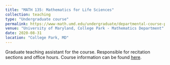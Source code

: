 ```yaml
---
title: "MATH 135: Mathematics for Life Sciences"
collection: teaching
type: "Undergraduate course"
permalink: https://www-math.umd.edu/undergraduate/departmental-course-pages/offered-courses/687-math-135-mathematics-for-life-sciences.html
venue: "University of Maryland, College Park - Mathematics Department"
date: 2020-08-31
location: "College Park, MD"
---
```


Graduate teaching assistant for the course. Responsible for recitation sections and office hours. Course information can be found [here](https://www-math.umd.edu/undergraduate/departmental-course-pages/offered-courses/687-math-135-mathematics-for-life-sciences.html).
